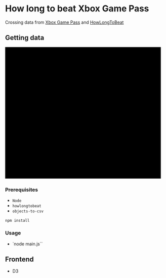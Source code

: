 # How long to beat Xbox Game Pass
Crossing data from [Xbox Game Pass](https://www.xbox.com/es-ES/xbox-game-pass/games) and [HowLongToBeat](https://www.howlongtobeat.com)

## Getting data
![demo](https://raw.githubusercontent.com/Xatpy/HowLongToBeatGamePass/master/assets/gettingData.gif)

### Prerequisites
- `Node`
- `howlongtobeat`
- `objects-to-csv`
```
npm install
```

### Usage
- `node main.js``

## Frontend
- D3
